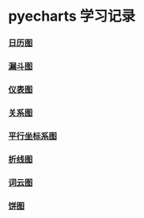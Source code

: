 # pyecharts 学习记录

### [日历图](https://github.com/LQ6H/Learn_pyecharts/blob/master/Pyecharts%E4%B9%8B%E6%97%A5%E5%8E%86%E5%9B%BE(Calendar).ipynb)
### [漏斗图](https://github.com/LQ6H/Learn_pyecharts/blob/master/Pyecharts%E4%B9%8B%E6%BC%8F%E6%96%97%E5%9B%BE(Funnel).ipynb)
### [仪表图](https://github.com/LQ6H/Learn_pyecharts/blob/master/Pyecharts%E4%B9%8B%E4%BB%AA%E8%A1%A8%E7%9B%98(Gauge).ipynb)
### [关系图](https://github.com/LQ6H/Learn_pyecharts/blob/master/Pyecharts%E4%B9%8B%E5%85%B3%E7%B3%BB%E5%9B%BE(Graph).ipynb)
### [平行坐标系图](https://github.com/LQ6H/Learn_pyecharts/blob/master/Pyecharts%E4%B9%8B%E5%B9%B3%E8%A1%8C%E5%9D%90%E6%A0%87%E7%B3%BB(Parallel).ipynb)
### [折线图](https://github.com/LQ6H/Learn_pyecharts/blob/master/Pyecharts%E4%B9%8B%E6%8A%98%E7%BA%BF%E5%9B%BE(Line).ipynb)
### [词云图](https://github.com/LQ6H/Learn_pyecharts/blob/master/Pyecharts%E4%B9%8B%E8%AF%8D%E4%BA%91%E5%9B%BE(WordCloud).ipynb)
### [饼图](https://github.com/LQ6H/Learn_pyecharts/blob/master/Pyecharts%E4%B9%8B%E9%A5%BC%E5%9B%BE(Pie).ipynb)

